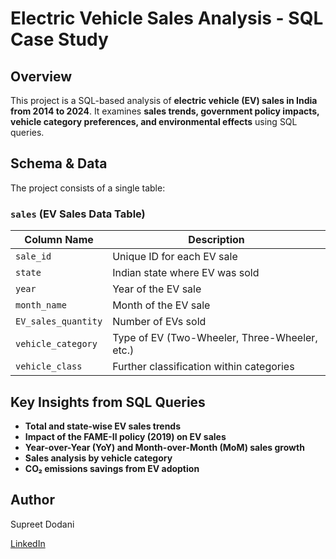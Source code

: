# Electric Vehicle Sales Analysis - SQL Case Study

## Overview  
This project is a SQL-based analysis of **electric vehicle (EV) sales in India from 2014 to 2024**. It examines **sales trends, government policy impacts, vehicle category preferences, and environmental effects** using SQL queries.

## Schema & Data  
The project consists of a single table:

### `sales` (EV Sales Data Table)  
| Column Name        | Description                                       |
|--------------------|---------------------------------------------------|
| `sale_id`         | Unique ID for each EV sale                        |
| `state`           | Indian state where EV was sold                    |
| `year`            | Year of the EV sale                               |
| `month_name`      | Month of the EV sale                              |
| `EV_sales_quantity` | Number of EVs sold                             |
| `vehicle_category` | Type of EV (Two-Wheeler, Three-Wheeler, etc.)     |
| `vehicle_class`   | Further classification within categories          |

## Key Insights from SQL Queries  

- **Total and state-wise EV sales trends**  
- **Impact of the FAME-II policy (2019) on EV sales**  
- **Year-over-Year (YoY) and Month-over-Month (MoM) sales growth**  
- **Sales analysis by vehicle category**  
- **CO₂ emissions savings from EV adoption**  

## Author  
Supreet Dodani

[LinkedIn](https://www.linkedin.com/in/supreet-dodani-3a3371246/)

